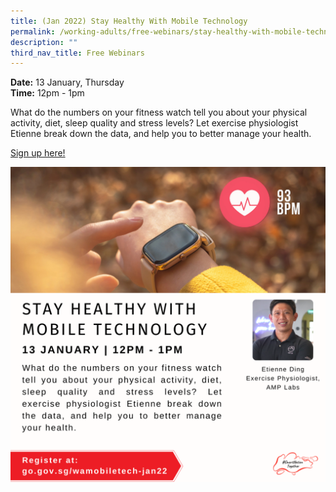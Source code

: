 ```yaml
---
title: (Jan 2022) Stay Healthy With Mobile Technology
permalink: /working-adults/free-webinars/stay-healthy-with-mobile-technology-jan2022
description: ""
third_nav_title: Free Webinars
---
```


**Date:** 13 January, Thursday
<br> **Time:** 12pm - 1pm

What do the numbers on your fitness watch tell you about your physical activity, diet, sleep quality and stress levels? Let exercise physiologist Etienne break down the data, and help you to better manage your health.

[Sign up here! ](https://go.gov.sg/wamobiletech-jan22)

![Alt text for image on Isomer site](/images/13-Jan-WA.png)